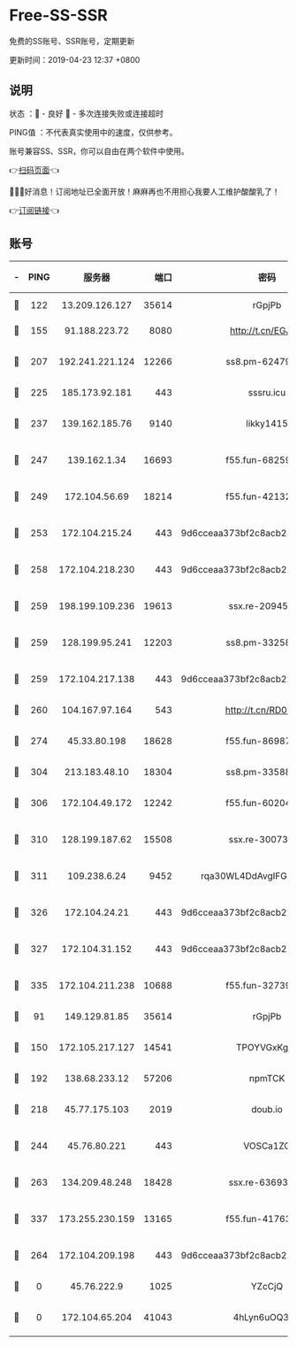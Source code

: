 # Free-SS-SSR

免费的SS账号、SSR账号，定期更新

更新时间：2019-04-23 12:37 +0800

## 说明

状态     ：🙂 - 良好 🙁 - 多次连接失败或连接超时

PING值   ：不代表真实使用中的速度，仅供参考。

账号兼容SS、SSR，你可以自由在两个软件中使用。

👉[扫码页面](https://liesauer.github.io/Free-SS-SSR/)👈

🎉🎉🎉好消息！订阅地址已全面开放！麻麻再也不用担心我要人工维护酸酸乳了！

👉[订阅链接](https://www.liesauer.net/yogurt/subscribe?ACCESS_TOKEN=DAYxR3mMaZAsaqUb)👈

## 账号

|-|PING|服务器|端口|密码|加密方式|区域|
|:----:|:----:|:-----:|-----:|:----:|:----:|:----:|
|🙂|122|13.209.126.127|35614|rGpjPb|rc4-md5|KR|
|🙂|155|91.188.223.72|8080|http://t.cn/EGJIyrl|rc4-md5|RU|
|🙂|207|192.241.221.124|12266|ss8.pm-62479228|aes-256-cfb|US|
|🙂|225|185.173.92.181|443|sssru.icu|rc4-md5|RU|
|🙂|237|139.162.185.76|9140|likky1415|aes-256-cfb|DE|
|🙂|247|139.162.1.34|16693|f55.fun-68259533|aes-256-cfb|SG|
|🙂|249|172.104.56.69|18214|f55.fun-42132790|aes-256-cfb|SG|
|🙂|253|172.104.215.24|443|9d6cceaa373bf2c8acb22e60b6a58be6|aes-256-cfb|US|
|🙂|258|172.104.218.230|443|9d6cceaa373bf2c8acb22e60b6a58be6|aes-256-cfb|US|
|🙂|259|198.199.109.236|19613|ssx.re-20945922|aes-256-cfb|US|
|🙂|259|128.199.95.241|12203|ss8.pm-33258331|aes-256-cfb|SG|
|🙂|259|172.104.217.138|443|9d6cceaa373bf2c8acb22e60b6a58be6|aes-256-cfb|US|
|🙂|260|104.167.97.164|543|http://t.cn/RD0D7sx|rc4-md5|CA|
|🙂|274|45.33.80.198|18628|f55.fun-86987032|aes-256-cfb|US|
|🙂|304|213.183.48.10|18304|ss8.pm-33588468|rc4-md5|RU|
|🙂|306|172.104.49.172|12242|f55.fun-60204359|aes-256-cfb|SG|
|🙂|310|128.199.187.62|15508|ssx.re-30073264|aes-256-cfb|SG|
|🙂|311|109.238.6.24|9452|rqa30WL4DdAvgIFG6Fs3znzTa|aes-256-cfb|FR|
|🙂|326|172.104.24.21|443|9d6cceaa373bf2c8acb22e60b6a58be6|aes-256-cfb|US|
|🙂|327|172.104.31.152|443|9d6cceaa373bf2c8acb22e60b6a58be6|aes-256-cfb|US|
|🙂|335|172.104.211.238|10688|f55.fun-32739231|aes-256-cfb|US|
|🙂|91|149.129.81.85|35614|rGpjPb|rc4-md5|HK|
|🙂|150|172.105.217.127|14541|TPOYVGxKglpi|aes-256-cfb|JP|
|🙂|192|138.68.233.12|57206|npmTCK|rc4-md5|US|
|🙂|218|45.77.175.103|2019|doub.io|aes-128-ctr|SG|
|🙂|244|45.76.80.221|443|VOSCa1ZG|aes-256-cfb|DE|
|🙂|263|134.209.48.248|18428|ssx.re-63693340|aes-256-cfb|US|
|🙂|337|173.255.230.159|13165|f55.fun-41763187|aes-256-cfb|US|
|🙁|264|172.104.209.198|443|9d6cceaa373bf2c8acb22e60b6a58be6|aes-256-cfb|US|
|🙁|0|45.76.222.9|1025|YZcCjQ|rc4-md5|JP|
|🙁|0|172.104.65.204|41043|4hLyn6uOQ3hU|aes-256-cfb|JP|

